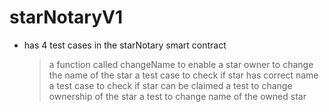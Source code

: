 # starNotaryV1

- has 4 test cases in the starNotary smart contract
  > a function called changeName to enable a star owner to change the name of the star
  > a test case to check if star has correct name
  > a test case to check if star can be claimed
  > a test to change ownership of the star
  > a test to change name of the owned star
